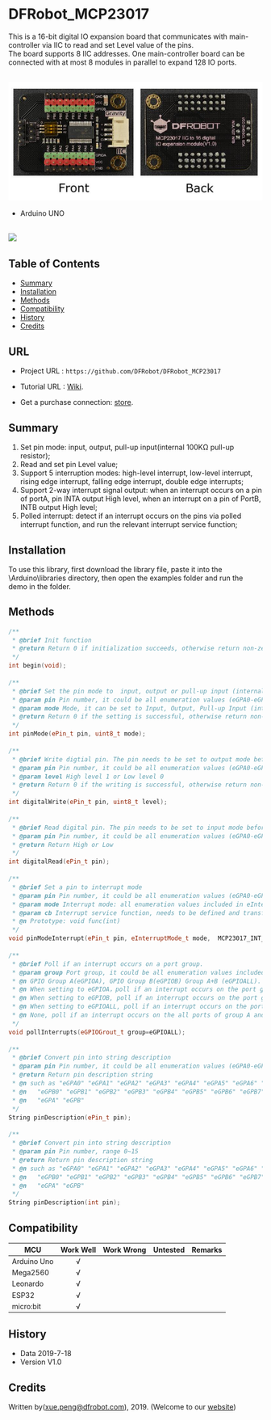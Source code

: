 # DFRobot_MCP23017
This is a 16-bit digital IO expansion board that communicates with main-controller via IIC to read and set Level value of the pins. <br>
The board supports 8 IIC addresses. One main-controller board can be connected with at most 8 modules in parallel to expand 128 IO ports. <br>

<br>
<img src="./image/DFR0626-image.jpg">
<br>

* Arduino UNO
<br>
<img src="./image/DFR0626-CONNECT1.jpg">
<br>

## Table of Contents

* [Summary](#summary)
* [Installation](#installation)
* [Methods](#methods)
* [Compatibility](#compatibility)
* [History](#history)
* [Credits](#credits)

## URL
* Project URL : ```https://github.com/DFRobot/DFRobot_MCP23017```

* Tutorial URL : [Wiki](http://wiki.dfrobot.com.cn/index.php?title=(SKU:DFR0626)MCP23017_IIC_to_16_digital_IO_expansion_module).

* Get a purchase connection: [store](https://www.dfrobot.com/).

## Summary

1. Set pin mode: input, output, pull-up input(internal 100KΩ pull-up resistor); <br>
2. Read and set pin Level value; <br>
3. Support 5 interruption modes: high-level interrupt, low-level interrupt, rising edge interrupt, falling edge interrupt, double edge interrupts; <br>
4. Support 2-way interrupt signal output: when an interrupt occurs on a pin of portA, pin INTA output High level, when an interrupt on a pin of PortB, INTB output High level; <br>
5. Polled interrupt: detect if an interrupt occurs on the pins via polled interrupt function, and run the relevant interrupt service function; <br>

## Installation

To use this library, first download the library file, paste it into the \Arduino\libraries directory, then open the examples folder and run the demo in the folder.

## Methods

```C++
/**
 * @brief Init function
 * @return Return 0 if initialization succeeds, otherwise return non-zero. 
 */
int begin(void);

/**
 * @brief Set the pin mode to  input, output or pull-up input (internal 100KΩ pull-up resistor)
 * @param pin Pin number, it could be all enumeration values (eGPA0-eGPB7/ 0-15) included in ePin_t. 
 * @param mode Mode, it can be set to Input, Output, Pull-up Input (internal 100KΩ pull-up resistor)
 * @return Return 0 if the setting is successful, otherwise return non-zero. 
 */
int pinMode(ePin_t pin, uint8_t mode);

/**
 * @brief Write digtial pin. The pin needs to be set to output mode before writing. 
 * @param pin Pin number, it could be all enumeration values (eGPA0-eGPB7/ 0-15) inlcuded in ePin_t.
 * @param level High level 1 or Low level 0
 * @return Return 0 if the writing is successful, otherwise return non-zero. 
 */
int digitalWrite(ePin_t pin, uint8_t level);

/**
 * @brief Read digital pin. The pin needs to be set to input mode before reading. 
 * @param pin Pin number, it could be all enumeration values (eGPA0-eGPB7/ 0-15) included in ePin_t.
 * @return Return High or Low
 */
int digitalRead(ePin_t pin);

/**
 * @brief Set a pin to interrupt mode 
 * @param pin Pin number, it could be all enumeration values (eGPA0-eGPB7/ 0-15) included in ePin_t.
 * @param mode Interrupt mode: all enumeration values included in eInterruptMode_t.
 * @param cb Interrupt service function, needs to be defined and transferred parameter by users. 
 * @n Prototype: void func(int)
 */
void pinModeInterrupt(ePin_t pin, eInterruptMode_t mode,  MCP23017_INT_CB cb);

/**
 * @brief Poll if an interrupt occurs on a port group. 
 * @param group Port group, it could be all enumeration values included in eGPIOGrout_t, 
 * @n GPIO Group A(eGPIOA), GPIO Group B(eGPIOB) Group A+B (eGPIOALL).
 * @n When setting to eGPIOA，poll if an interrupt occurs on the port group A. 
 * @n When setting to eGPIOB, poll if an interrupt occurs on the port group B. 
 * @n When setting to eGPIOALL, poll if an interrupt occurs on the port group A+B
 * @n None, poll if an interrupt occurs on the all ports of group A and B by default. 
 */
void pollInterrupts(eGPIOGrout_t group=eGPIOALL);

/**
 * @brief Convert pin into string description 
 * @param pin Pin number, it could be all enumeration values (eGPA0-eGPB7/ 0-15) inlcuded in ePin_t.
 * @return Return pin description string 
 * @n such as "eGPA0" "eGPA1" "eGPA2" "eGPA3" "eGPA4" "eGPA5" "eGPA6" "eGPA7"
 * @n   "eGPB0" "eGPB1" "eGPB2" "eGPB3" "eGPB4" "eGPB5" "eGPB6" "eGPB7"
 * @n   "eGPA" "eGPB"
 */
String pinDescription(ePin_t pin);

/**
 * @brief Convert pin into string description 
 * @param pin Pin number, range 0~15
 * @return Return pin description string
 * @n such as "eGPA0" "eGPA1" "eGPA2" "eGPA3" "eGPA4" "eGPA5" "eGPA6" "eGPA7"
 * @n   "eGPB0" "eGPB1" "eGPB2" "eGPB3" "eGPB4" "eGPB5" "eGPB6" "eGPB7"
 * @n   "eGPA" "eGPB"
 */
String pinDescription(int pin);
```

## Compatibility

MCU                | Work Well    | Work Wrong   | Untested    | Remarks
------------------ | :----------: | :----------: | :---------: | -----
Arduino Uno        |      √       |              |             | 
Mega2560        |      √       |              |             | 
Leonardo        |      √       |              |             | 
ESP32         |      √       |              |             | 
micro:bit        |      √       |              |             | 

## History

- Data 2019-7-18
- Version V1.0

## Credits

Written by(xue.peng@dfrobot.com), 2019. (Welcome to our [website](https://www.dfrobot.com/))





